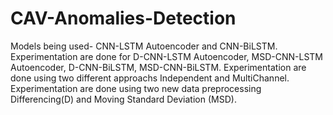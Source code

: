 # CAV-Anomalies-Detection

Models being used- CNN-LSTM Autoencoder and CNN-BiLSTM. 
Experimentation are done for D-CNN-LSTM Autoencoder, MSD-CNN-LSTM Autoencoder, D-CNN-BiLSTM, MSD-CNN-BiLSTM.
Experimentation are done using two different approachs Independent and MultiChannel. 
Experimentation are done using two new data preprocessing Differencing(D) and Moving Standard Deviation (MSD).



